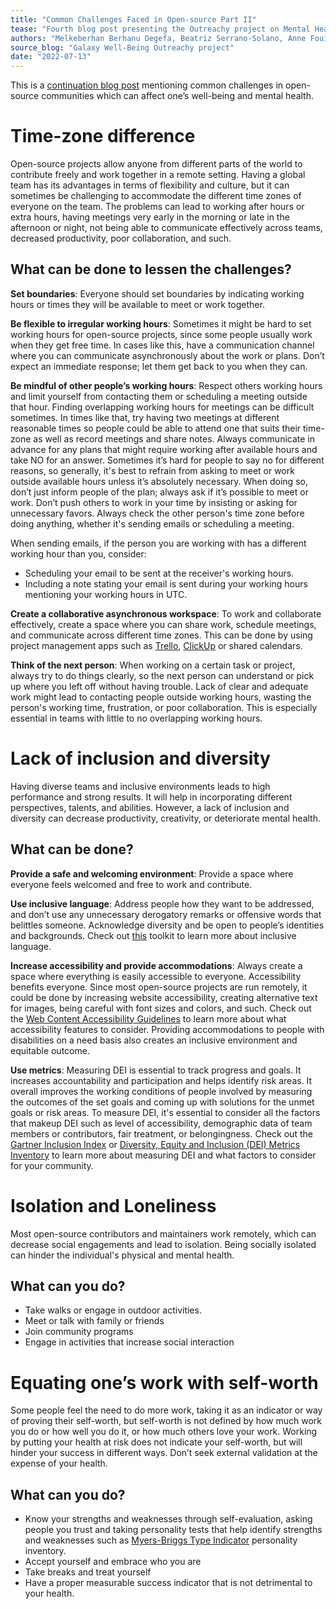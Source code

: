 ```yaml
---
title: "Common Challenges Faced in Open-source Part II"
tease: "Fourth blog post presenting the Outreachy project on Mental Health"
authors: "Melkeberhan Berhanu Degefa, Beatriz Serrano-Solano, Anne Fouilloux"
source_blog: "Galaxy Well-Being Outreachy project"
date: "2022-07-13"
---
```


This is a [continuation blog post](https://galaxyproject.org/blog/2022-07-06-galaxy-wellbeing-blog-3/) mentioning common challenges in open-source communities which can affect one’s well-being and mental health.

# Time-zone difference

Open-source projects allow anyone from different parts of the world to contribute freely and work together in a remote setting. Having a global team has its advantages in terms of flexibility and culture, but it can sometimes be challenging to accommodate the different time zones of everyone on the team. The problems can lead to working after hours or extra hours, having meetings very early in the morning or late in the afternoon or night, not being able to communicate effectively across teams, decreased productivity, poor collaboration, and such.

## What can be done to lessen the challenges?

**Set boundaries**: Everyone should set boundaries by indicating working hours or times they will be available to meet or work together.

**Be flexible to irregular working hours**: Sometimes it might be hard to set working hours for open-source projects, since some people usually work when they get free time. In cases like this, have a communication channel where you can communicate asynchronously about the work or plans. Don’t expect an immediate response; let them get back to you when they can.

**Be mindful of other people’s working hours**: Respect others working hours and limit yourself from contacting them or scheduling a meeting outside that hour. Finding overlapping working hours for meetings can be difficult sometimes. In times like that, try having two meetings at different reasonable times so people could be able to attend one that suits their time-zone as well as record meetings and share notes. Always communicate in advance for any plans that might require working after available hours and take NO for an answer. Sometimes it’s hard for people to say no for different reasons, so generally, it's best to refrain from asking to meet or work outside available hours unless it’s absolutely necessary. When doing so, don’t just inform people of the plan; always ask if it’s possible to meet or work. Don’t push others to work in your time by insisting or asking for unnecessary favors. Always check the other person's time zone before doing anything, whether it's sending emails or scheduling a meeting. 

When sending emails, if the person you are working with has a different working hour than you, consider:
* Scheduling your email to be sent at the receiver's working hours.
* Including a note stating your email is sent during your working hours mentioning your working hours in UTC. 

**Create a collaborative asynchronous workspace**: To work and collaborate effectively, create a space where you can share work, schedule meetings, and communicate across different time zones. This can be done by using project management apps such as [Trello](https://trello.com/en), [ClickUp](https://clickup.com/) or shared calendars.  

**Think of the next person**: When working on a certain task or project, always try to do things clearly, so the next person can understand or pick up where you left off without having trouble. Lack of clear and adequate work might lead to contacting people outside working hours, wasting the person's working time, frustration, or poor collaboration. This is especially essential in teams with little to no overlapping working hours.

# Lack of inclusion and diversity

Having diverse teams and inclusive environments leads to high performance and strong results. It will help in incorporating different perspectives, talents, and abilities. However, a lack of inclusion and diversity can decrease productivity, creativity, or deteriorate mental health.

## What can be done?

**Provide a safe and welcoming environment**: Provide a space where everyone feels welcomed and free to work and contribute.

**Use inclusive language**: Address people how they want to be addressed, and don’t use any unnecessary derogatory remarks or offensive words that belittles someone. Acknowledge diversity and be open to people’s identities and backgrounds. Check out [this](https://static1.squarespace.com/static/5ae729f070e8022e46f9af5e/t/610405cb38956863564f8876/1627653579962/Copy+of+Inclusive+Language+Toolkit+V2.pdf) toolkit to learn more about inclusive language.

**Increase accessibility and provide accommodations**: Always create a space where everything is easily accessible to everyone. Accessibility benefits everyone. Since most open-source projects are run remotely, it could be done by increasing website accessibility, creating alternative text for images, being careful with font sizes and colors, and such. Check out the [Web Content Accessibility Guidelines](https://www.w3.org/TR/WCAG21/) to learn more about what accessibility features to consider. Providing accommodations to people with disabilities on a need basis also creates an inclusive environment and equitable outcome.

**Use metrics**: Measuring DEI is essential to track progress and goals. It increases accountability and participation and helps identify risk areas. It overall improves the working conditions of people involved by measuring the outcomes of the set goals and coming up with solutions for the unmet goals or risk areas. To measure DEI, it's essential to consider all the factors that makeup DEI such as level of accessibility, demographic data of team members or contributors, fair treatment, or belongingness. Check out the [Gartner Inclusion Index](https://hbr.org/2021/05/how-to-measure-inclusion-in-the-workplace) or [Diversity, Equity and Inclusion (DEI) Metrics Inventory](https://www.michamber.com/wp-content/uploads/2020/11/DEI_Metrics_Inventory.pdf) to learn more about measuring DEI and what factors to consider for your community.

# Isolation and Loneliness

Most open-source contributors and maintainers work remotely, which can decrease social engagements and lead to isolation. Being socially isolated can hinder the individual's physical and mental health.

## What can you do?

* Take walks or engage in outdoor activities.
* Meet or talk with family or friends 
* Join community programs
* Engage in activities that increase social interaction

# Equating one’s work with self-worth

Some people feel the need to do more work, taking it as an indicator or way of proving their self-worth, but self-worth is not defined by how much work you do or how well you do it, or how much others love your work. Working by putting your health at risk does not indicate your self-worth, but will hinder your success in different ways. Don’t seek external validation at the expense of your health.

## What can you do?

* Know your strengths and weaknesses through self-evaluation, asking people you trust and taking personality tests that help identify strengths and weaknesses such as [Myers-Briggs Type Indicator](https://www.myersbriggs.org/) personality inventory.
* Accept yourself and embrace who you are
* Take breaks and treat yourself
* Have a proper measurable success indicator that is not detrimental to your health.
